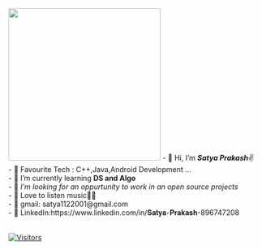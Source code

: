 
 <img src="https://user-images.githubusercontent.com/83579946/158069225-729602e9-d272-4891-8627-4b4670eab6cf.png" height="300" left="50%">
- 👋 Hi, I’m <b><i>Satya Prakash</i></b>✌ </br>
- 👀 Favourite Tech : C++,Java,Android Development ...</br>
- 🌱 I’m currently learning <b>DS and Algo</b></br>
- 💞️ <i>I’m looking for an oppurtunity to work in an open source projects</i></br>
- 🎵 Love to listen music🎉✨ </br>
- 📨 gmail: satya1122001@gmail.com </br> 
- 💼 LinkedIn:https://www.linkedin.com/in/𝐒𝐚𝐭𝐲𝐚-𝐏𝐫𝐚𝐤𝐚𝐬𝐡-896747208</br>
</br>

[![Visitors](https://api.visitorbadge.io/api/visitors?path=https%3A%2F%2Fgithub.com%2FSatya-Prakash0&label=VISITOR&labelColor=%2337d67a&countColor=%23d9e3f0&style=plastic)](https://visitorbadge.io/status?path=https%3A%2F%2Fgithub.com%2FSatya-Prakash0)
<!---
Satya-Prakash0/Satya-Prakash0 is a ✨ special ✨ repository because its `README.md` (this file) appears on your GitHub profile.
You can click the Preview link to take a look at your changes.
--->
